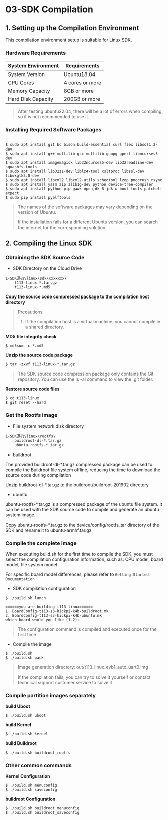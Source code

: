 # 03-SDK Compilation

## 1.  Setting up the Compilation Environment

This compilation environment setup is suitable for Linux SDK.

### Hardware Requirements
| System Environment   | Requirements          |
| ------ | ----------- |
| System Version   | Ubuntu18.04 |
| CPU Cores | 4 cores or more        |
| Memory Capacity   | 8GB or more       |
| Hard Disk Capacity   | 200GB or more     |

> After testing ubuntu22.04, there will be a lot of errors when compiling, so it is not recommended to use it.

### Installing Required Software Packages
``` shell

$ sudo apt install git bc bison build-essential curl flex libsdl1.2-dev 
$ sudo apt install g++-multilib gcc-multilib gnupg gperf libncurses5-dev 
$ sudo apt install imagemagick lib32ncurses5-dev lib32readline-dev squashfs-tools 
$ sudo apt install lib32z1-dev liblz4-tool xsltproc libssl-dev libwxgtk3.0-dev 
$ sudo apt install libxml2 libxml2-utils schedtool lzop pngcrush rsync 
$ sudo apt install yasm zip zlib1g-dev python device-tree-compiler 
$ sudo apt install python-pip gawk openjdk-8-jdk u-boot-tools patchelf expect
$ sudo pip install pyelftools

```

> The names of the software packages may vary depending on the version of Ubuntu.
>
> If the installation fails for a different Ubuntu version, you can search the internet for the corresponding solution.

## 2. Compiling the Linux SDK

### Obtaining the SDK Source Code

* SDK Directory on the Cloud Drive

``` 
1-SDK源码\linux\sdk\xxxxxxx\
	t113-linux-*.tar.gz
	t113-linux-*.md5
```



**Copy the source code compressed package to the compilation host directory**

> Precautions
>
> 1. If the compilation host is a virtual machine, you cannot compile in a shared directory.



**MD5 file integrity check**

```shell
$ md5sum -c *.md5
```



**Unzip the source code package**

```shell
$ tar -zxvf t113-linux-*.tar.gz
```

> The SDK source code compression package only contains the Git repository. You can use the ls -al command to view the .git folder.



**Restore source code files**

```shell
$ cd t113-linux
$ git reset --hard
```



### Get the Rootfs image

* File system network disk directory

```
1-SDK源码\linux\rootfs\
	buildroot-dl-*.tar.gz
	ubuntu-rootfs-*.tar.gz
```

* buildroot

The provided buildroot-dl-*.tar.gz compressed package can be used to compile the Buildroot file system offline, reducing the time to download the source code during compilation

Unzip buildroot-dl-*.tar.gz to the buildroot/buildroot-201902 directory

* ubuntu

ubuntu-rootfs-*.tar.gz is a compressed package of the ubuntu file system. It can be used with the SDK source code to compile and generate an ubuntu system image.

Copy ubuntu-rootfs-*.tar.gz to the device/config/rootfs_tar directory of the SDK and rename it to ubuntu-armhf.tar.gz




### Compile the complete image

When executing build.sh for the first time to compile the SDK, you must select the compilation configuration information, such as: CPU model, board model, file system model

For specific board model differences, please refer to `Getting Started Documentation`



* SDK compilation configuration

```shell
$ ./build.sh lunch

======you are building t113 linux======
1. BoardConfig-t113-s3-kickpi-k4b-buildroot.mk
2. BoardConfig-t113-s3-kickpi-k4b-ubuntu.mk
which board would you like (1-2): 
```

> The configuration command is compiled and executed once for the first time



* Compile the image

```shell
$ ./build.sh
$ ./build.sh pack
```

> Image generation directory: out/t113_linux_evb1_auto_uart0.img
>
> If the compilation fails, you can try to solve it yourself or contact technical support customer service to solve it



### Compile partition images separately

**build Uboot**

```shell
$ ./build.sh uboot
```



**build Kernel**

```shell
$ ./build.sh kernel
```



**build Buildroot**

```shell
$ ./build.sh buildroot_rootfs
```



### Other common commands

**Kernel Configuration**

```shell
$ ./build.sh menuconfig
$ ./build.sh saveconfig
```



**buildroot Configuration**

```shell
$ ./build.sh buildroot_menuconfig
$ ./build.sh buildroot_saveconfig
```

